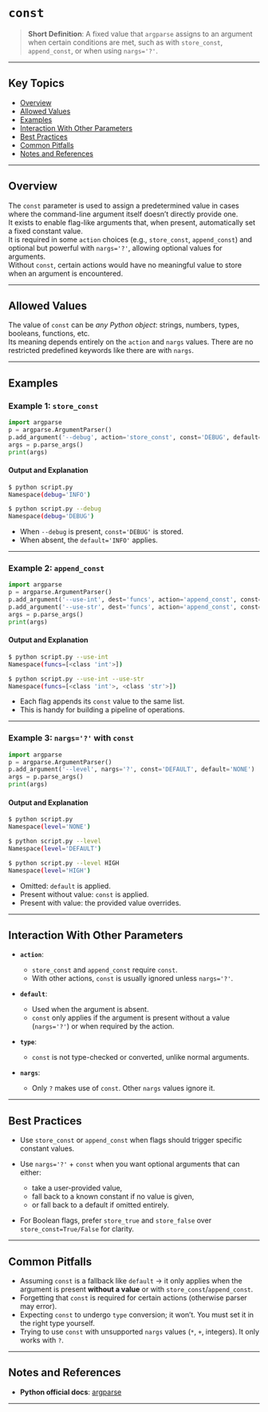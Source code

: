 # `const`

> **Short Definition**: A fixed value that `argparse` assigns to an argument when certain conditions are met, such as with `store_const`, `append_const`, or when using `nargs='?'`.

---

## Key Topics

- [Overview](#overview)
- [Allowed Values](#allowed-values)
- [Examples](#examples)
- [Interaction With Other Parameters](#interaction-with-other-parameters)
- [Best Practices](#best-practices)
- [Common Pitfalls](#common-pitfalls)
- [Notes and References](#notes-and-references)

---

## Overview

The `const` parameter is used to assign a predetermined value in cases where the command-line argument itself doesn’t directly provide one.  
It exists to enable flag-like arguments that, when present, automatically set a fixed constant value.  
It is required in some `action` choices (e.g., `store_const`, `append_const`) and optional but powerful with `nargs='?'`, allowing optional values for arguments.  
Without `const`, certain actions would have no meaningful value to store when an argument is encountered.

---

## Allowed Values

The value of `const` can be *any Python object*: strings, numbers, types, booleans, functions, etc.  
Its meaning depends entirely on the `action` and `nargs` values. There are no restricted predefined keywords like there are with `nargs`.

---

## Examples

### Example 1: `store_const`

```python
import argparse
p = argparse.ArgumentParser()
p.add_argument('--debug', action='store_const', const='DEBUG', default='INFO')
args = p.parse_args()
print(args)
````

#### Output and Explanation

```bash
$ python script.py
Namespace(debug='INFO')

$ python script.py --debug
Namespace(debug='DEBUG')
```

* When `--debug` is present, `const='DEBUG'` is stored.
* When absent, the `default='INFO'` applies.

---

### Example 2: `append_const`

```python
import argparse
p = argparse.ArgumentParser()
p.add_argument('--use-int', dest='funcs', action='append_const', const=int)
p.add_argument('--use-str', dest='funcs', action='append_const', const=str)
args = p.parse_args()
print(args)
```

#### Output and Explanation

```bash
$ python script.py --use-int
Namespace(funcs=[<class 'int'>])

$ python script.py --use-int --use-str
Namespace(funcs=[<class 'int'>, <class 'str'>])
```

* Each flag appends its `const` value to the same list.
* This is handy for building a pipeline of operations.

---

### Example 3: `nargs='?'` with `const`

```python
import argparse
p = argparse.ArgumentParser()
p.add_argument('--level', nargs='?', const='DEFAULT', default='NONE')
args = p.parse_args()
print(args)
```

#### Output and Explanation

```bash
$ python script.py
Namespace(level='NONE')

$ python script.py --level
Namespace(level='DEFAULT')

$ python script.py --level HIGH
Namespace(level='HIGH')
```

* Omitted: `default` is applied.
* Present without value: `const` is applied.
* Present with value: the provided value overrides.

---

## Interaction With Other Parameters

* **`action`**:

  * `store_const` and `append_const` require `const`.
  * With other actions, `const` is usually ignored unless `nargs='?'`.
* **`default`**:

  * Used when the argument is absent.
  * `const` only applies if the argument is present without a value (`nargs='?'`) or when required by the action.
* **`type`**:

  * `const` is not type-checked or converted, unlike normal arguments.
* **`nargs`**:

  * Only `?` makes use of `const`. Other `nargs` values ignore it.

---

## Best Practices

* Use `store_const` or `append_const` when flags should trigger specific constant values.
* Use `nargs='?'` + `const` when you want optional arguments that can either:

  * take a user-provided value,
  * fall back to a known constant if no value is given,
  * or fall back to a default if omitted entirely.
* For Boolean flags, prefer `store_true` and `store_false` over `store_const=True/False` for clarity.

---

## Common Pitfalls

* Assuming `const` is a fallback like `default` → it only applies when the argument is present **without a value** or with `store_const`/`append_const`.
* Forgetting that `const` is required for certain actions (otherwise parser may error).
* Expecting `const` to undergo `type` conversion; it won’t. You must set it in the right type yourself.
* Trying to use `const` with unsupported `nargs` values (`*`, `+`, integers). It only works with `?`.

---

## Notes and References

* **Python official docs**: [argparse](https://docs.python.org/3/library/argparse.html)

---
